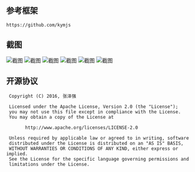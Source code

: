 ﻿## 参考框架

	https://github.com/kymjs

## 截图
![截图](https://github.com/zhangzeqiang/net-chat-app/Screenshot_2016-03-06-19-13-34.png)
![截图](https://github.com/zhangzeqiang/net-chat-app/Screenshot_2016-03-06-19-13-48.png)
![截图](https://github.com/zhangzeqiang/net-chat-app/Screenshot_2016-03-06-19-13-59.png)
![截图](https://github.com/zhangzeqiang/net-chat-app/Screenshot_2016-03-06-19-14-01.png)
![截图](https://github.com/zhangzeqiang/net-chat-app/Screenshot_2016-03-06-19-14-31.png)
![截图](https://github.com/zhangzeqiang/net-chat-app/Screenshot_2016-03-06-19-14-41.png)

## 开源协议
```
 Copyright (C) 2016, 张泽强
 
 Licensed under the Apache License, Version 2.0 (the "License");
 you may not use this file except in compliance with the License.
 You may obtain a copy of the License at

       http://www.apache.org/licenses/LICENSE-2.0

 Unless required by applicable law or agreed to in writing, software
 distributed under the License is distributed on an "AS IS" BASIS,
 WITHOUT WARRANTIES OR CONDITIONS OF ANY KIND, either express or implied.
 See the License for the specific language governing permissions and
 limitations under the License.
 ```
